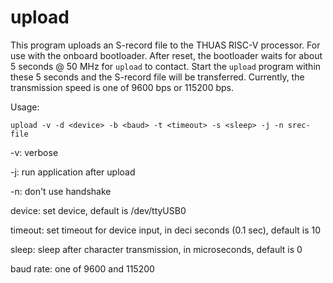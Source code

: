 
# upload

This program uploads an S-record file to the THUAS RISC-V processor.
For use with the onboard bootloader. After reset, the bootloader
waits for about 5 seconds @ 50 MHz for `upload` to contact. Start
the `upload` program within these 5 seconds and the S-record file
will be transferred. Currently, the transmission speed is one of
9600 bps or 115200 bps.

Usage:

    upload -v -d <device> -b <baud> -t <timeout> -s <sleep> -j -n srec-file

-v: verbose

-j: run application after upload

-n: don't use handshake

device: set device, default is /dev/ttyUSB0

timeout: set timeout for device input, in deci seconds (0.1 sec), default is 10

sleep: sleep after character transmission, in microseconds, default is 0

baud rate: one of 9600 and 115200

